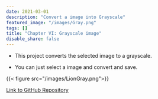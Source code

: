 ```yaml
---
date: 2021-03-01
description: "Convert a image into Grayscale"
featured_image: "/images/Gray.png"
tags: []
title: "Chapter VI: Grayscale image"
disable_share: false
---
```


* This project converts the selected image to a grayscale.

* You can just select a image and convert and save.

{{< figure src="/images/LionGray.png">}}

[Link to GitHub Repository](https://github.com/Eric-BR2001/Gray-Scale-Image)